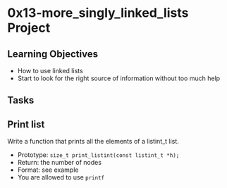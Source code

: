 # 0x13-more_singly_linked_lists Project

## Learning Objectives
- How to use linked lists
- Start to look for the right source of information without too much help

## Tasks
## Print list
Write a function that prints all the elements of a listint_t list.

- Prototype: ```size_t print_listint(const listint_t *h);```
- Return: the number of nodes
- Format: see example
- You are allowed to use ```printf```

